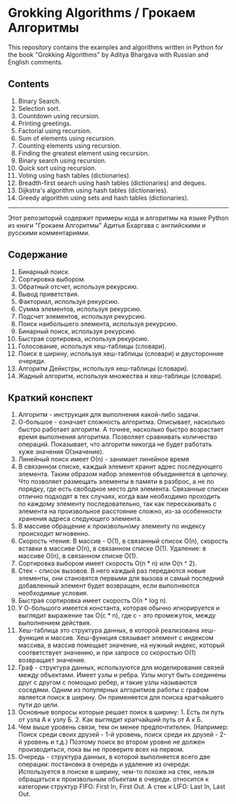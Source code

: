 # Grokking Algorithms / Грокаем Алгоритмы

This repository contains the examples and algorithms written in Python for the book "Grokking Algorithms" by Aditya Bhargava with Russian and English comments.


## Contents

1. Binary Search.
2. Selection sort.
3. Countdown using recursion.
4. Printing greetings.
5. Factorial using recursion.
6. Sum of elements using recursion.
7. Counting elements using recursion.
8. Finding the greatest element using recursion.
9. Binary search using recursion.
10. Quick sort using recursion.
11. Voting using hash tables (dictionaries).
12. Breadth-first search using hash tables (dictionaries) and deques.
13. Dijkstra's algorithm using hash tables (dictionaries).
14. Greedy algorithm using sets and hash tables (dictionaries).

----
Этот репозиторий содержит примеры кода и алгоритмы на языке Python из книги "Грокаем Алгоритмы" Адитья Бхаргава с английскими и русскими комментариями.


## Содержание

1. Бинарный поиск.
2. Сортировка выбором.
3. Обратный отсчет, используя рекурсию.
4. Вывод приветствия.
5. Факториал, используя рекурсию.
6. Сумма элементов, используя рекурсию.
7. Подсчет элементов, используя рекурсию.
8. Поиск наибольшего элемента, используя рекурсию.
9. Бинарный поиск, используя рекурсию.
10. Быстрая сортировка, используя рекурсию.
11. Голосование, используя хеш-таблицы (словари).
12. Поиск в ширину, используя хеш-таблицы (словари) и двусторонние очереди.
13. Алгоритм Дейкстры, используя хеш-таблицы (словари).
14. Жадный алгоритм, используя множества и хеш-таблицы (словари).

## Краткий конспект

1. Алгоритм - инструкция для выполнения какой-либо задачи.
2. О-большое - означает сложность алгоритма. Описывает, насколько быстро работает алгоритм. А точнее, насколько быстро
возрастает время выполнения алгоритма. Позволяет сравнивать количество операций. Показывает, что алгоритм никогда не
будет работать хуже значения O(значение).
3. Линейный поиск имеет О(n) - занимает линейное время
4. В связанном списке, каждый элемент хранит адрес последующего элемента. Таким образом набор элементов объединяется в 
цепочку. Что позволяет размещать элементы в памяти в разброс, а не по порядку, где есть свободное место для элемента.
Связанные списки отлично подходят в тех случаях, когда вам необходимо проходить по каждому элементу последовательно, так
как перескакивать с элемента на произвольное расстояние сложно, из-за особенности хранения адреса следующего элемента.
5. В массиве обращение к произвольному элементу по индексу происходит мгновенно.
6. Скорость чтения: В массив - О(1), в связанный список О(n), скорость вставки в массиве О(n), в связанном списке О(1).
Удаление: в массиве О(n), в связанном списке О(1).
7. Сортировка выбором имеет скорость O(n * n) или O(n ^ 2).
8. Стек - список вызовов. В него каждый раз передаются новые элементы, они становятся первыми для вызова и самый 
последний добавленный элемент будет возвращен, если выполняются необходимые условия.
9. Быстрая сортировка имеет скорость О(n * log n).
10. У О-большого имеется константа, которая обычно игнорируется и выглядит выражение так О(с * n), где с - это
промежуток, между выполнением действия.
11. Хеш-таблица это структура данных, в которой реализована хеш-функция и массив. Хеш-функция связывает элемент
с индексом массива, в массив помещает значение, на нужный индекс, который соответствует значению, и при запросе 
со скоростью О(1) возвращает значение.
12. Граф - структура данных, используются для моделирования связей между объектами. Имеет узлы и ребра. Узлы могут быть
соединены друг с другом с помощью ребер, и такие узлы называются соседями. Одним из популярных алгоритмов работы с 
графом является поиск в ширину. Он применяется для поиска кратчайшего пути до цели.
13. Основные вопросы которые решает поиск в ширину: 1. Есть ли путь от узла А к узлу Б. 2. Как выглядит кратчайший путь
от А к Б.
14. Чем выше уровень связи, тем он менее предпочтителен. (Например: Поиск среди своих друзей - 1-й уровень, поиск среди
их друзей - 2-й уровень и т.д.) Поэтому поиск во втором уровне не должен производиться, пока вы не проверите всех на
первом.
15. Очередь - структура данных, в которой выполняется всего две операции: постановка в очередь и удаление из очереди. 
Используется в поиске в ширину, чем-то похоже на стек, нельзя обращаться к произвольным объектам в очереди. относится к 
категории структур FIFO: First In, First Out. А стек к LIFO: Last In, Last Out.